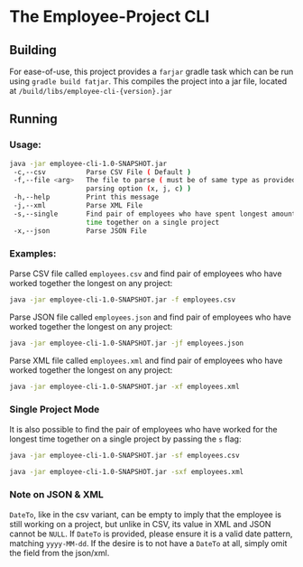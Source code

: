 # The Employee-Project CLI

## Building
For ease-of-use, this project provides a `farjar` gradle task which
can be run using `gradle build fatjar`. This compiles the project into
a jar file, located at `/build/libs/employee-cli-{version}.jar`

## Running

### Usage:

```bash
java -jar employee-cli-1.0-SNAPSHOT.jar 
 -c,--csv          Parse CSV File ( Default )
 -f,--file <arg>   The file to parse ( must be of same type as provided
                   parsing option (x, j, c) )
 -h,--help         Print this message
 -j,--xml          Parse XML File
 -s,--single       Find pair of employees who have spent longest amount of
                   time together on a single project
 -x,--json         Parse JSON File
```

### Examples:

Parse CSV file called `employees.csv` and find pair of employees who have worked together the
longest on any project:
```bash
java -jar employee-cli-1.0-SNAPSHOT.jar -f employees.csv
```

Parse JSON file called `employees.json` and find pair of employees who have worked together the
longest on any project:
```bash
java -jar employee-cli-1.0-SNAPSHOT.jar -jf employees.json
```

Parse XML file called `employees.xml` and find pair of employees who have worked together the
longest on any project:
```bash
java -jar employee-cli-1.0-SNAPSHOT.jar -xf employees.xml
```

### Single Project Mode

It is also possible to find the pair of employees who have worked for the longest
time together on a single project by passing the `s` flag:

```bash
java -jar employee-cli-1.0-SNAPSHOT.jar -sf employees.csv
```

```bash
java -jar employee-cli-1.0-SNAPSHOT.jar -sxf employees.xml
```

### Note on JSON & XML
`DateTo`, like in the csv variant, can be empty to imply that the employee is still
working on a project, but unlike in CSV, its value in XML and JSON cannot be `NULL`.
If `DateTo` is provided, please ensure it is a valid date pattern, matching `yyyy-MM-dd`.
If the desire is to not have a `DateTo` at all, simply omit the field from the json/xml.